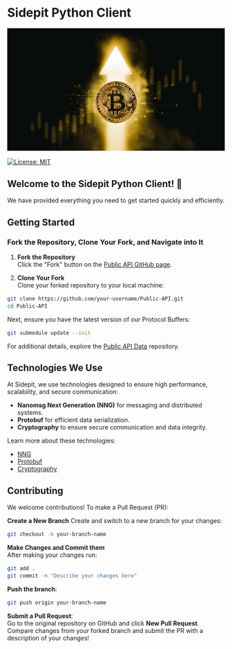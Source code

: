 # Sidepit Python Client

![Bitcoin Image](images/bitcoin.jpg)

[![License: MIT](https://img.shields.io/badge/License-MIT-yellow.svg)](https://opensource.org/licenses/MIT)

## Welcome to the Sidepit Python Client! 🚀  

We have provided everything you need to get started quickly and efficiently.

## Getting Started

### Fork the Repository, Clone Your Fork, and Navigate into It

1. **Fork the Repository**  
Click the "Fork" button on the [Public API GitHub page](https://github.com/sidepit/Public-API).

2. **Clone Your Fork**  
Clone your forked repository to your local machine:
```sh
git clone https://github.com/your-username/Public-API.git
cd Public-API
```

Next, ensure you have the latest version of our Protocol Buffers:

```sh
git submodule update --init
```

For additional details, explore the [Public API Data](https://github.com/sidepit/Public-API-Data/blob/main/README.md) repository.

## Technologies We Use  

At Sidepit, we use technologies designed to ensure high performance, scalability, and secure communication:

- **Nanomsg Next Generation (NNG)** for messaging and distributed systems.  
- **Protobuf** for efficient data serialization.  
- **Cryptography** to ensure secure communication and data integrity.

Learn more about these technologies: 

- [NNG](education/nng/README.md)
- [Protobuf](education/protobuf/README.md)
- [Cryptography](education/cryptography/README.md)

## Contributing

We welcome contributions! To make a Pull Request (PR):

**Create a New Branch**
Create and switch to a new branch for your changes:

```sh
git checkout -b your-branch-name
```

**Make Changes and Commit them**  
After making your changes run:

```sh
git add .
git commit -m "Describe your changes here"
```  

**Push the branch**:  
```sh
git push origin your-branch-name
```  
**Submit a Pull Request**:  
Go to the original repository on GitHub and click **New Pull Request**. Compare changes from your forked branch and submit the PR with a description of your changes!